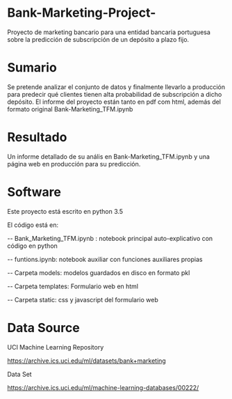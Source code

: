 # Bank-Marketing-Project-

Proyecto de  marketing bancario para una entidad bancaria portuguesa sobre la predicción de subscripción
de un depósito a plazo fijo.

# Sumario
Se pretende analizar el conjunto de datos y finalmente llevarlo a producción para predecir qué clientes 
 tienen alta probabilidad de subscripción a dicho depósito. 
El informe del proyecto están tanto en pdf com html, además del formato original Bank-Marketing_TFM.ipynb


# Resultado 
Un informe detallado de su anális en Bank-Marketing_TFM.ipynb y una página web en producción para su predicción.

# Software
Este proyecto está escrito en python 3.5

El código está en:

   -- Bank_Marketing_TFM.ipynb : notebook principal auto-explicativo con código en python 
   
   -- funtions.ipynb: notebook auxiliar con funciones auxiliares propias
   
   -- Carpeta models: modelos guardados en disco en formato pkl 
   
   -- Carpeta templates: Formulario web  en html 
   
   -- Carpeta static: css y javascript del formulario web 

# Data Source

UCI Machine Learning Repository

https://archive.ics.uci.edu/ml/datasets/bank+marketing

Data Set

https://archive.ics.uci.edu/ml/machine-learning-databases/00222/
